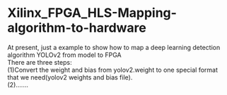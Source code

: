 # Xilinx_FPGA_HLS-Mapping-algorithm-to-hardware
At present, just a example to show how to map a deep learning detection algorithm YOLOv2 from model to FPGA  
There are three steps:  
(1)Convert the weight and bias from yolov2.weight to one special format that we need(yolov2 weights and bias file).  
(2).......  

